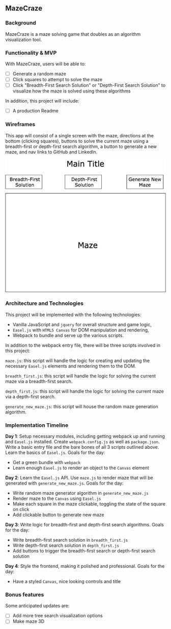 ## MazeCraze

### Background

MazeCraze is a maze solving game that doubles as an algorithm visualization tool.

### Functionality & MVP  

With MazeCraze, users will be able to:

- [ ] Generate a random maze
- [ ] Click squares to attempt to solve the maze
- [ ] Click "Breadth-First Search Solution" or "Depth-First Search Solution" to visualize how the maze is solved using these algorithms

In addition, this project will include:

- [ ] A production Readme

### Wireframes

This app will consist of a single screen with the maze, directions at the bottom (clicking squares), buttons to solve the current maze using a breadth-first or depth-first search algorithm, a button to generate a new maze, and nav links to GitHub and LinkedIn.

![wireframes](images/wireframe.jpg)

### Architecture and Technologies

This project will be implemented with the following technologies:

- Vanilla JavaScript and `jquery` for overall structure and game logic,
- `Easel.js` with `HTML5 Canvas` for DOM manipulation and rendering,
- Webpack to bundle and serve up the various scripts.

In addition to the webpack entry file, there will be three scripts involved in this project:

`maze.js`: this script will handle the logic for creating and updating the necessary `Easel.js` elements and rendering them to the DOM.

`breadth_first.js`: this script will handle the logic for solving the current maze via a breadth-first search.

`depth_first.js`: this script will handle the logic for solving the current maze via a depth-first search.

`generate_new_maze.js`: this script will house the random maze generation algorithm.

### Implementation Timeline

**Day 1**: Setup necessary modules, including getting webpack up and running and `Easel.js` installed.  Create `webpack.config.js` as well as `package.json`.  Write a basic entry file and the bare bones of all 3 scripts outlined above.  Learn the basics of `Easel.js`.  Goals for the day:

- Get a green bundle with `webpack`
- Learn enough `Easel.js` to render an object to the `Canvas` element

**Day 2**: Learn the `Easel.js` API.  Use `maze.js` to render maze that will be generated with `generate_new_maze.js`. Goals for the day:

- Write random maze generator algorithm in `generate_new_maze.js`
- Render maze to the `Canvas` using `Easel.js`
- Make each square in the maze clickable, toggling the state of the square on click
- Add clickable button to generate new maze

**Day 3**: Write logic for breadth-first and depth-first search algorithms. Goals for the day:

- Write breadth-first search solution in `breadth_first.js`
- Write depth-first search solution in `depth_first.js`
- Add buttons to trigger the breadth-first search or depth-first search solution

**Day 4**: Style the frontend, making it polished and professional.  Goals for the day:

- Have a styled `Canvas`, nice looking controls and title


### Bonus features

Some anticipated updates are:

- [ ] Add more tree search visualization options
- [ ] Make maze 3D
